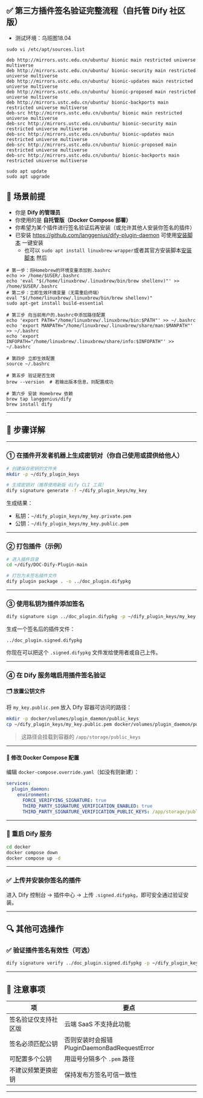 ## ✅ 第三方插件签名验证完整流程（自托管 Dify 社区版）

* 测试环境：乌班图18.04
```shell
sudo vi /etc/apt/sources.list
```
```shell
deb http://mirrors.ustc.edu.cn/ubuntu/ bionic main restricted universe multiverse
deb http://mirrors.ustc.edu.cn/ubuntu/ bionic-security main restricted universe multiverse
deb http://mirrors.ustc.edu.cn/ubuntu/ bionic-updates main restricted universe multiverse
deb http://mirrors.ustc.edu.cn/ubuntu/ bionic-proposed main restricted universe multiverse
deb http://mirrors.ustc.edu.cn/ubuntu/ bionic-backports main restricted universe multiverse
deb-src http://mirrors.ustc.edu.cn/ubuntu/ bionic main restricted universe multiverse
deb-src http://mirrors.ustc.edu.cn/ubuntu/ bionic-security main restricted universe multiverse
deb-src http://mirrors.ustc.edu.cn/ubuntu/ bionic-updates main restricted universe multiverse
deb-src http://mirrors.ustc.edu.cn/ubuntu/ bionic-proposed main restricted universe multiverse
deb-src http://mirrors.ustc.edu.cn/ubuntu/ bionic-backports main restricted universe multiverse
```
```shell
sudo apt update
sudo apt upgrade
```
## 📌 场景前提

* 你是 **Dify 的管理员**
* 你使用的是 **自托管版（Docker Compose 部署）**
* 你希望为某个插件进行签名验证后再安装（或允许其他人安装你签名的插件）
* 已安装 <https://github.com/langgenius/dify-plugin-daemon> 可使用[安装脚本](https://raw.githubusercontent.com/langgenius/dify-plugin-daemon/refs/heads/main/.script/install.sh) 一键安装
    - 也可以 `sudo apt install linuxbrew-wrapper`或者其官方安装脚本[安装脚本](https://github.com/Homebrew/install/blob/main/install.sh) 然后

```shell
# 第一步：将Homebrew的环境变量添加到.bashrc
echo >> /home/$USER/.bashrc
echo 'eval "$(/home/linuxbrew/.linuxbrew/bin/brew shellenv)"' >> /home/$USER/.bashrc
# 第二步：立即生效环境变量（无需重启终端）
eval "$(/home/linuxbrew/.linuxbrew/bin/brew shellenv)"
sudo apt-get install build-essential

# 第三步 向当前用户的.bashrc中添加路径配置
echo 'export PATH="/home/linuxbrew/.linuxbrew/bin:$PATH"' >> ~/.bashrc
echo 'export MANPATH="/home/linuxbrew/.linuxbrew/share/man:$MANPATH"' >> ~/.bashrc
echo 'export INFOPATH="/home/linuxbrew/.linuxbrew/share/info:$INFOPATH"' >> ~/.bashrc

# 第四步 立即生效配置
source ~/.bashrc

# 第五步 验证是否生效
brew --version  # 若输出版本信息，则配置成功

# 第六步 安装 Homebrew 依赖
brew tap langgenius/dify
brew install dify
```

---

## 🧩 步骤详解

---

### ① 在插件开发者机器上生成密钥对（你自己使用或提供给他人）

```bash
# 创建保存密钥的文件夹
mkdir -p ~/dify_plugin_keys

# 生成密钥对（推荐使用新版 dify CLI 工具）
dify signature generate -f ~/dify_plugin_keys/my_key
```

生成结果：

* 私钥：`~/dify_plugin_keys/my_key.private.pem`
* 公钥：`~/dify_plugin_keys/my_key.public.pem`

---

### ② 打包插件（示例）

```bash
# 进入插件目录
cd ~/dify/DOC-Dify-Plugin-main

# 打包为未签名插件文件
dify plugin package . -o ../doc_plugin.difypkg
```

---

### ③ 使用私钥为插件添加签名

```bash
dify signature sign ../doc_plugin.difypkg -p ~/dify_plugin_keys/my_key.private.pem
```

生成一个签名后的插件文件：

```
../doc_plugin.signed.difypkg
```

你现在可以把这个 `.signed.difypkg` 文件发给使用者或自己上传。

---

### ④ 在 Dify 服务端启用插件签名验证

#### 🗂 放置公钥文件

将 `my_key.public.pem` 放入 Dify 容器可访问的路径：

```bash
mkdir -p docker/volumes/plugin_daemon/public_keys
cp ~/dify_plugin_keys/my_key.public.pem docker/volumes/plugin_daemon/public_keys/
```

> 这路径会挂载到容器的 `/app/storage/public_keys`

---

#### 🧾 修改 Docker Compose 配置

编辑 `docker-compose.override.yaml`（如没有则新建）：

```yaml
services:
  plugin_daemon:
    environment:
      FORCE_VERIFYING_SIGNATURE: true
      THIRD_PARTY_SIGNATURE_VERIFICATION_ENABLED: true
      THIRD_PARTY_SIGNATURE_VERIFICATION_PUBLIC_KEYS: /app/storage/public_keys/my_key.public.pem
```

---

### 🔄 重启 Dify 服务

```bash
cd docker
docker compose down
docker compose up -d
```

---

### ✅ 上传并安装你签名的插件

进入 Dify 控制台 → 插件中心 → 上传 `.signed.difypkg`，即可安全通过验证安装。

---

## 🔍 其他可选操作

### ✅ 验证插件签名有效性（可选）

```bash
dify signature verify ../doc_plugin.signed.difypkg -p ~/dify_plugin_keys/my_key.public.pem
```

---

## 📎 注意事项

| 项          | 要点                                   |
| ---------- | ------------------------------------ |
| 签名验证仅支持社区版 | 云端 SaaS 不支持此功能                       |
| 签名必须匹配公钥   | 否则安装时会报错 PluginDaemonBadRequestError |
| 可配置多个公钥    | 用逗号分隔多个 `.pem` 路径                    |
| 不建议频繁更换密钥  | 保持发布方签名可信一致性                         |

---


